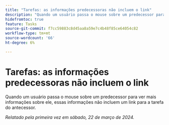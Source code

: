 ```yaml
---
title: "Tarefas: as informações predecessoras não incluem o link"
description: "Quando um usuário passa o mouse sobre um predecessor para ver mais informações sobre ele, essas informações não incluem um link para a tarefa do antecessor."
hidefromtoc: true
feature: Tasks
source-git-commit: f7cc59883c8d45aa8a59e7c4b48f85ce64054c82
workflow-type: tm+mt
source-wordcount: '66'
ht-degree: 6%

---
```



# Tarefas: as informações predecessoras não incluem o link

Quando um usuário passa o mouse sobre um predecessor para ver mais informações sobre ele, essas informações não incluem um link para a tarefa do antecessor.

_Relatado pela primeira vez em sábado, 22 de março de 2024._
